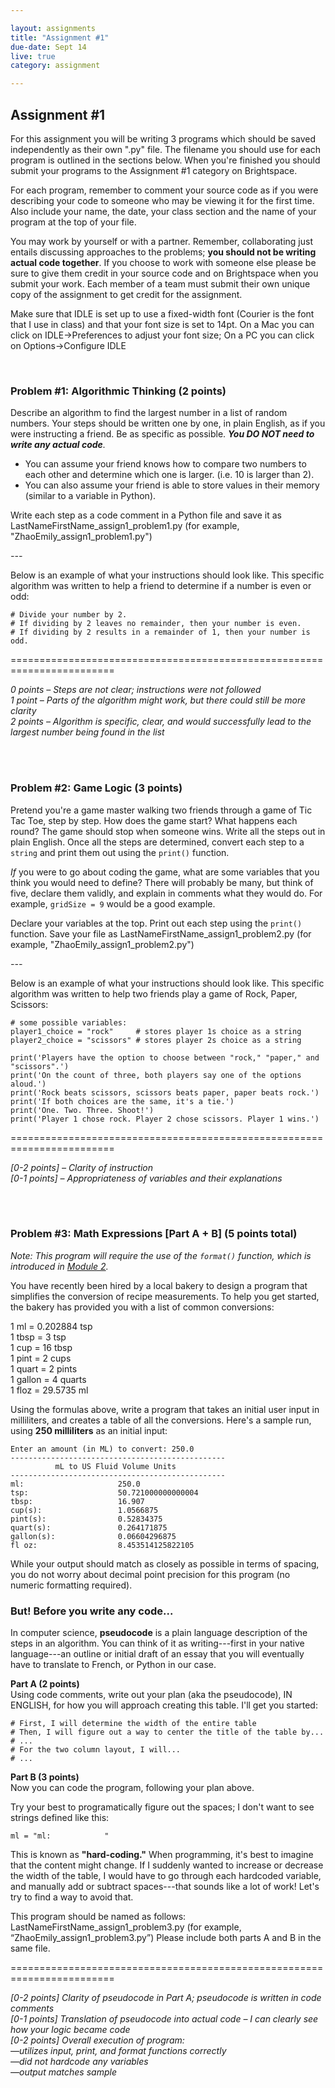 ```yaml
---

layout: assignments
title: "Assignment #1"
due-date: Sept 14
live: true
category: assignment

---
```


## Assignment #1
For this assignment you will be writing 3 programs which should be saved independently as their own ".py" file. The filename you should use for each program is outlined in the sections below. When you're finished you should submit your programs to the Assignment #1 category on Brightspace.

For each program, remember to comment your source code as if you were describing your code to someone who may be viewing it for the first time. Also include your name, the date, your class section and the name of your program at the top of your file.

You may work by yourself or with a partner. Remember, collaborating just entails discussing approaches to the problems; **you should not be writing actual code together**. If you choose to work with someone else please be sure to give them credit in your source code and on Brightspace when you submit your work.  Each member of a team must submit their own unique copy of the assignment to get credit for the assignment.

Make sure that IDLE is set up to use a fixed-width font (Courier is the font that I use in class) and that your font size is set to 14pt. On a Mac you can click on IDLE->Preferences to adjust your font size; On a PC you can click on Options->Configure IDLE


<div class="section-break"><br></div>


### Problem #1: Algorithmic Thinking (2 points)

Describe an algorithm to find the largest number in a list of random numbers. Your steps should be written one by one, in plain English, as if you were instructing a friend. Be as specific as possible. _**You DO NOT need to write any actual code**._

- You can assume your friend knows how to compare two numbers to each other and determine which one is larger. (i.e. 10 is larger than 2).
- You can also assume your friend is able to store values in their memory (similar to a variable in Python).

Write each step as a code comment in a Python file and save it as LastNameFirstName_assign1_problem1.py (for example, "ZhaoEmily_assign1_problem1.py")

_---_

Below is an example of what your instructions should look like. This specific algorithm was written to help a friend to determine if a number is even or odd: 
```
# Divide your number by 2.
# If dividing by 2 leaves no remainder, then your number is even.
# If dividing by 2 results in a remainder of 1, then your number is odd.
```

========================================================================

*0 points – Steps are not clear; instructions were not followed*  
*1 point – Parts of the algorithm might work, but there could still be more clarity*  
*2 points – Algorithm is specific, clear, and would successfully lead to the largest number being found in the list*

<div class="section-break"><br><br></div>

### Problem #2: Game Logic (3 points)
Pretend you're a game master walking two friends through a game of Tic Tac Toe, step by step. How does the game start? What happens each round? The game should stop when someone wins. Write all the steps out in plain English. Once all the steps are determined, convert each step to a `string` and print them out using the `print()` function.

*If* you were to go about coding the game, what are some variables that you think you would need to define? There will probably be many, but think of five, declare them validly, and explain in comments what they would do. For example, `gridSize = 9` would be a good example. 

Declare your variables at the top. Print out each step using the `print()` function. Save your file as LastNameFirstName_assign1_problem2.py (for example, "ZhaoEmily_assign1_problem2.py")

_---_

Below is an example of what your instructions should look like. This specific algorithm was written to help two friends play a game of Rock, Paper, Scissors: 
```
# some possible variables:
player1_choice = "rock" 	# stores player 1s choice as a string
player2_choice = "scissors"	# stores player 2s choice as a string

print('Players have the option to choose between "rock," "paper," and "scissors".')
print('On the count of three, both players say one of the options aloud.')
print('Rock beats scissors, scissors beats paper, paper beats rock.')
print('If both choices are the same, it's a tie.')
print('One. Two. Three. Shoot!')
print('Player 1 chose rock. Player 2 chose scissors. Player 1 wins.')

```

========================================================================

*[0-2 points] – Clarity of instruction*  
*[0-1 points] – Appropriateness of variables and their explanations*  

<div class="section-break"><br><br></div>

### Problem #3: Math Expressions [Part A + B] (5 points total)

*Note: This program will require the use of the `format()` function, which is introduced in [Module 2](https://cs.nyu.edu/elearning/CSCI_UA_0002/module02.php#format).*

You have recently been hired by a local bakery to design a program that simplifies the conversion of recipe measurements. To help you get started, the bakery has provided you with a list of common conversions:

1 ml = 0.202884 tsp   
1 tbsp = 3 tsp  
1 cup = 16 tbsp  
1 pint = 2 cups  
1 quart = 2 pints  
1 gallon = 4 quarts  
1 floz = 29.5735 ml  

Using the formulas above, write a program that takes an initial user input in milliliters, and creates a table of all the conversions. Here's a sample run, using **250 milliliters** as an initial input: 

```
Enter an amount (in ML) to convert: 250.0
------------------------------------------------
          mL to US Fluid Volume Units                  
------------------------------------------------
ml:                     250.0
tsp:                    50.721000000000004
tbsp:                   16.907
cup(s):                 1.0566875
pint(s):                0.52834375
quart(s):               0.264171875
gallon(s):              0.06604296875
fl oz:                  8.453514125822105
```

While your output should match as closely as possible in terms of spacing, you do not worry about decimal point precision for this program (no numeric formatting required).


### But! Before you write any code...

In computer science, **pseudocode** is a plain language description of the steps in an algorithm. You can think of it as writing---first in your native language---an outline or initial draft of an essay that you will eventually have to translate to French, or Python in our case.

**Part A (2 points)**  
Using code comments, write out your plan (aka the pseudocode), IN ENGLISH, for how you will approach creating this table. I'll get you started:

```
# First, I will determine the width of the entire table
# Then, I will figure out a way to center the title of the table by...
# ...
# For the two column layout, I will...
# ...
```

**Part B (3 points)**  
 Now you can code the program, following your plan above.
 
 Try your best to programatically figure out the spaces; I don't want to see strings defined like this:
 ```
 ml = "ml:            "
 ```
This is known as **\"hard-coding.\"** When programming, it's best to imagine that the content might change. If I suddenly wanted to increase or decrease the width of the table, I would have to go through each hardcoded variable, and manually add or subtract spaces---that sounds like a lot of work! Let's try to find a way to avoid that.
 

 This program should be named as follows: LastNameFirstName_assign1_problem3.py (for example, “ZhaoEmily_assign1_problem3.py”) Please include both parts A and B in the same file.

 ========================================================================

 *[0-2 points] Clarity of pseudocode in Part A; pseudocode is written in code comments*  
 *[0-1 points] Translation of pseudocode into actual code – I can clearly see how your logic became code*  
 *[0-2 points] Overall execution of program:*  
 *—utilizes input, print, and format functions correctly*  
 *—did not hardcode any variables*  
 *—output matches sample*  
